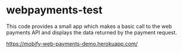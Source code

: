 # webpayments-test

This code provides a small app which makes a basic call to the web payments API and displays the data returned by the payment request. 

https://mobify-web-payments-demo.herokuapp.com/

